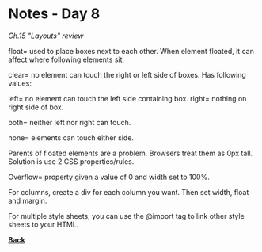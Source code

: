 # Notes - Day 8

_Ch.15 "Layouts" review_

float= used to place boxes next to each other. When element floated, it can affect where following elements sit.

clear= no element can touch the right or left side of boxes. Has following values:

left= no element can touch the left side containing box. right= nothing on right side of box.

both= neither left nor right can touch.

none= elements can touch either side.

Parents of floated elements are a problem. Browsers treat them as 0px tall. Solution is use 2 CSS properties/rules.

Overflow= property given a value of 0 and width set to 100%.

For columns, create a div for each column you want. Then set width, float and margin.

For multiple style sheets, you can use the @import tag to link other style sheets to your HTML.

**<a href = "https://github.com/scottie-l/reading-notes/blob/main/reading-notes-201/README.md">Back</a>**
